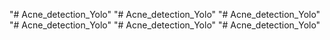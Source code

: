"# Acne_detection_Yolo" 
"# Acne_detection_Yolo" 
"# Acne_detection_Yolo" 
"# Acne_detection_Yolo" 
"# Acne_detection_Yolo" 
"# Acne_detection_Yolo" 

